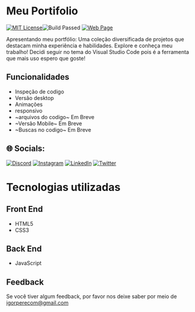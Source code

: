 
#  Meu Portifolio
[![MIT License](https://img.shields.io/badge/License-MIT-green.svg)](https://choosealicense.com/licenses/mit/)![Build Passed](https://img.shields.io/badge/build-passing-brightgreen)
[![Web Page](https://img.shields.io/badge/Pagina-Web-green)](https://mrigortbr.github.io/Portifolio/)


Apresentando meu portfólio: Uma coleção diversificada de projetos que destacam minha experiência e habilidades. Explore e conheça meu trabalho! Decidi seguir no tema do Visual Studio Code pois é a ferramenta que mais uso espero que goste! 

## Funcionalidades
- Inspeção de codigo 
- Versão desktop
- Animações
- responsivo
- ~arquivos do codigo~ Em Breve
- ~Versão Mobile~ Em Breve
- ~Buscas no codigo~ Em Breve


## 🌐 Socials:
[![Discord](https://img.shields.io/badge/Discord-%237289DA.svg?logo=discord&logoColor=white)](htttps://discord.gg/IgortBr#7777)
[![Instagram](https://img.shields.io/badge/Instagram-%23E4405F.svg?logo=Instagram&logoColor=white)](https://instagram.com/igorpere_) 
[![LinkedIn](https://img.shields.io/badge/LinkedIn-%230077B5.svg?logo=linkedin&logoColor=white)](https://www.linkedin.com/in/igor-pereira-lins-01a1691a1/)
[![Twitter](https://img.shields.io/badge/Twitter-%231DA1F2.svg?logo=Twitter&logoColor=white)](https://twitter.com/igort_br)


   
# Tecnologias utilizadas

## Front End

- HTML5
- CSS3

## Back End

- JavaScript

## Feedback

Se você tiver algum feedback, por favor nos deixe saber por meio de igorperecom@gmail.com

